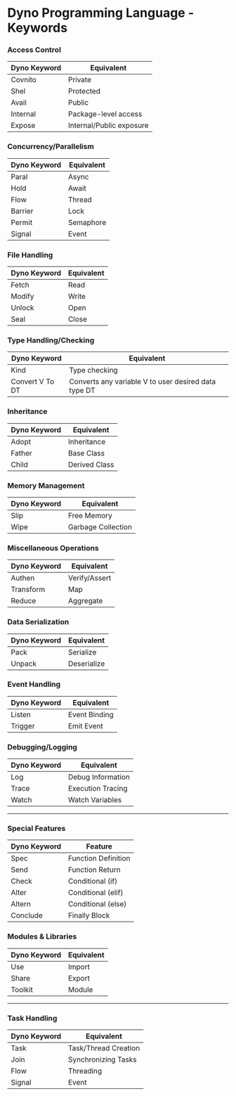 # Dyno Programming Language - Keywords

### Access Control
| Dyno Keyword | Equivalent         |
|------------------|------------------------|
| Covnito      | Private                |
| Shel         | Protected              |
| Avail        | Public                 |
| Internal     | Package-level access  |
| Expose       | Internal/Public exposure |

### Concurrency/Parallelism
| Dyno Keyword | Equivalent         |
|------------------|------------------------|
| Paral        | Async                  |
| Hold         | Await                  |
| Flow         | Thread                 |
| Barrier      | Lock                   |
| Permit       | Semaphore              |
| Signal       | Event                  |

### File Handling
| Dyno Keyword | Equivalent         |
|------------------|------------------------|
| Fetch        | Read                   |
| Modify       | Write                  |
| Unlock       | Open                   |
| Seal         | Close                  |

### Type Handling/Checking
| Dyno Keyword | Equivalent         |
|------------------|------------------------|
| Kind         | Type checking                   |
| Convert V To DT    | Converts any variable V to user desired data type DT |

### Inheritance
| Dyno Keyword | Equivalent         |
|------------------|------------------------|
| Adopt        | Inheritance            |
| Father       | Base Class             |
| Child        | Derived Class          |

### Memory Management
| Dyno Keyword | Equivalent         |
|------------------|------------------------|
| Slip      | Free Memory            |
| Wipe      | Garbage Collection     |

### Miscellaneous Operations
| Dyno Keyword | Equivalent         |
|------------------|------------------------|
| Authen       | Verify/Assert          |
| Transform    | Map                    |
| Reduce       | Aggregate              |

### Data Serialization
| Dyno Keyword | Equivalent         |
|------------------|------------------------|
| Pack         | Serialize              |
| Unpack       | Deserialize            |

### Event Handling
| Dyno Keyword | Equivalent         |
|------------------|------------------------|
| Listen       | Event Binding          |
| Trigger      | Emit Event             |

### Debugging/Logging
| Dyno Keyword | Equivalent         |
|------------------|------------------------|
| Log          | Debug Information      |
| Trace        | Execution Tracing      |
| Watch        | Watch Variables        |

---

### Special Features
| Dyno Keyword | Feature           |
|------------------|-----------------------|
| Spec         | Function Definition   |
| Send         | Function Return       |
| Check        | Conditional (if)      |
| Alter        | Conditional (elif)    |
| Altern       | Conditional (else)    |
| Conclude     | Finally Block         |

### Modules & Libraries
| Dyno Keyword | Equivalent         |
|------------------|------------------------|
| Use           | Import                 |
| Share         | Export                 |
| Toolkit       | Module                 |

---

### Task Handling
| Dyno Keyword | Equivalent         |
|------------------|------------------------|
| Task         | Task/Thread Creation   |
| Join         | Synchronizing Tasks    |
| Flow         | Threading              |
| Signal       | Event                  |

